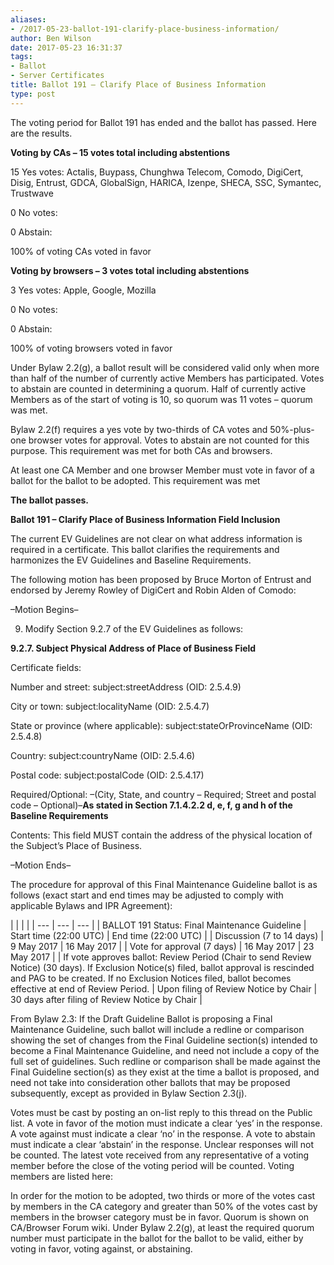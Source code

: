```yaml
---
aliases:
- /2017-05-23-ballot-191-clarify-place-business-information/
author: Ben Wilson
date: 2017-05-23 16:31:37
tags:
- Ballot
- Server Certificates
title: Ballot 191 – Clarify Place of Business Information
type: post
---
```


The voting period for Ballot 191 has ended and the ballot has passed. Here are the results.

**Voting by CAs – 15 votes total including abstentions**

15 Yes votes: Actalis, Buypass, Chunghwa Telecom, Comodo, DigiCert, Disig, Entrust, GDCA, GlobalSign, HARICA, Izenpe, SHECA, SSC, Symantec, Trustwave

0 No votes:

0 Abstain:

100% of voting CAs voted in favor

**Voting by browsers – 3 votes total including abstentions**

3 Yes votes: Apple, Google, Mozilla

0 No votes:

0 Abstain:

100% of voting browsers voted in favor

Under Bylaw 2.2(g), a ballot result will be considered valid only when more than half of the number of currently active Members has participated. Votes to abstain are counted in determining a quorum. Half of currently active Members as of the start of voting is 10, so quorum was 11 votes – quorum was met.

Bylaw 2.2(f) requires a yes vote by two-thirds of CA votes and 50%-plus-one browser votes for approval. Votes to abstain are not counted for this purpose. This requirement was met for both CAs and browsers.

At least one CA Member and one browser Member must vote in favor of a ballot for the ballot to be adopted. This requirement was met

**The ballot passes.**

**Ballot 191 – Clarify Place of Business Information Field Inclusion**

The current EV Guidelines are not clear on what address information is required in a certificate. This ballot clarifies the requirements and harmonizes the EV Guidelines and Baseline Requirements.

The following motion has been proposed by Bruce Morton of Entrust and endorsed by Jeremy Rowley of DigiCert and Robin Alden of Comodo:

–Motion Begins–

9. Modify Section 9.2.7 of the EV Guidelines as follows:

**9.2.7. Subject Physical Address of Place of Business Field**

Certificate fields:

Number and street: subject:streetAddress (OID: 2.5.4.9)

City or town: subject:localityName (OID: 2.5.4.7)

State or province (where applicable): subject:stateOrProvinceName (OID: 2.5.4.8)

Country: subject:countryName (OID: 2.5.4.6)

Postal code: subject:postalCode (OID: 2.5.4.17)

Required/Optional: –(City, State, and country – Required; Street and postal code – Optional)–__As stated in Section 7.1.4.2.2 d, e, f, g and h of the Baseline Requirements__

Contents: This field MUST contain the address of the physical location of the Subject’s Place of Business.

–Motion Ends–

The procedure for approval of this Final Maintenance Guideline ballot is as follows (exact start and end times may be adjusted to comply with applicable Bylaws and IPR Agreement):

| | | |
| --- | --- | --- | |
BALLOT 191 Status: Final Maintenance Guideline |
Start time (22:00 UTC) |
End time (22:00 UTC) | |
Discussion (7 to 14 days) |
9 May 2017 |
16 May 2017 | |
Vote for approval (7 days) |
16 May 2017 |
23 May 2017 | |
If vote approves ballot: Review Period (Chair to send Review Notice) (30 days). If Exclusion Notice(s) filed, ballot approval is rescinded and PAG to be created. If no Exclusion Notices filed, ballot becomes effective at end of Review Period. |
Upon filing of Review Notice by Chair |
30 days after filing of Review Notice by Chair |

From Bylaw 2.3: If the Draft Guideline Ballot is proposing a Final Maintenance Guideline, such ballot will include a redline or comparison showing the set of changes from the Final Guideline section(s) intended to become a Final Maintenance Guideline, and need not include a copy of the full set of guidelines. Such redline or comparison shall be made against the Final Guideline section(s) as they exist at the time a ballot is proposed, and need not take into consideration other ballots that may be proposed subsequently, except as provided in Bylaw Section 2.3(j).

Votes must be cast by posting an on-list reply to this thread on the Public list. A vote in favor of the motion must indicate a clear ‘yes’ in the response. A vote against must indicate a clear ‘no’ in the response. A vote to abstain must indicate a clear ‘abstain’ in the response. Unclear responses will not be counted. The latest vote received from any representative of a voting member before the close of the voting period will be counted. Voting members are listed here:

In order for the motion to be adopted, two thirds or more of the votes cast by members in the CA category and greater than 50% of the votes cast by members in the browser category must be in favor. Quorum is shown on CA/Browser Forum wiki. Under Bylaw 2.2(g), at least the required quorum number must participate in the ballot for the ballot to be valid, either by voting in favor, voting against, or abstaining.